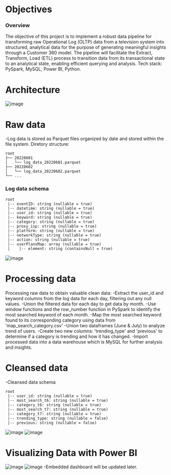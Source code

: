 # Objectives
### Overview
The objective of this project is to implement a robust data pipeline for transforming raw Operational Log (OLTP) data from a television system into structured, analytical data for the purpose of generating meaningful insights through a Customer 360 model. The pipeline will facilitate the Extract, Transform, Load (ETL) process to transition data from its transactional state to an analytical state, enabling efficient querying and analysis.
Tech stack: PySpark, MySQL, Power BI, Python.

# Architecture
![image](https://github.com/doanminhquan/The_ETL_job_transforms_and_analyzes_log_data_from_Television_Platform/assets/89577025/3b2d08de-e2b6-42b0-872f-bbded6c303f4)


# Raw data
-Log data is stored as Parquet files organized by date and stored within the file system. Diretory structure:
```
root
├── 20220601
│   └── log_data_20220601.parquet
├── 20220602
│   └── log_data_20220602.parquet
└── ...
```
### Log data schema
```
root
 |-- eventID: string (nullable = true)
 |-- datetime: string (nullable = true)
 |-- user_id: string (nullable = true)
 |-- keyword: string (nullable = true)
 |-- category: string (nullable = true)
 |-- proxy_isp: string (nullable = true)
 |-- platform: string (nullable = true)
 |-- networkType: string (nullable = true)
 |-- action: string (nullable = true)
 |-- userPlansMap: array (nullable = true)
 |    |-- element: string (containsNull = true)
```
![image](https://github.com/doanminhquan/The_ETL_job_transforms_and_analyzes_log_data_from_Television_Platform/assets/89577025/4d3fa563-fab1-45ae-9dbe-6821f7170d71)

# Processing data
Processing raw data to obtain valuable clean data:
-Extract the user_id and keyword columns from the log data for each day, filtering out any null values.
-Union the filtered data for each day to get data by month.
-Use window functions and the row_number function in PySpark to identify the most searched keyword of each month.
-Map the most searched keyword found to its corresponding category using data from 'map_search_category.csv'
-Union two dataframes (June & July) to analyze trend of users.
-Create two new columns: 'trending_type' and 'previous' to determine if a category is trending and how it has changed.
-Import processed data into a data warehouse which is MySQL for further analysis and insights.

# Cleansed data
-Cleansed data schema
```
root
 |-- user_id: string (nullable = true)
 |-- most_search_t6: string (nullable = true)
 |-- category_t6: string (nullable = true)
 |-- most_search_t7: string (nullable = true)
 |-- category_t7: string (nullable = true)
 |-- trending_type: string (nullable = false)
 |-- previous: string (nullable = false)
 ```
![image](https://github.com/doanminhquan/The_ETL_job_transforms_and_analyzes_log_data_from_Television_Platform/assets/89577025/ff90e35b-da09-426e-aeef-ef8b8c994aa3)
![image](https://github.com/doanminhquan/The_ETL_job_transforms_and_analyzes_log_data_from_Television_Platform/assets/89577025/63e1f4ca-0cba-4699-a0b1-05bb53e4344d)

# Visualizing Data with Power BI
![image](https://github.com/doanminhquan/The_ETL_job_transforms_and_analyzes_log_data_from_Television_Platform/assets/89577025/64dd3ff8-3fb4-4269-ad1a-6b49aebb1b11)
![image](https://github.com/doanminhquan/The_ETL_job_transforms_and_analyzes_log_data_from_Television_Platform/assets/89577025/c559a879-05ba-4a84-8f04-6e721ccbc81f)
-Embedded dashboard will be updated later.
